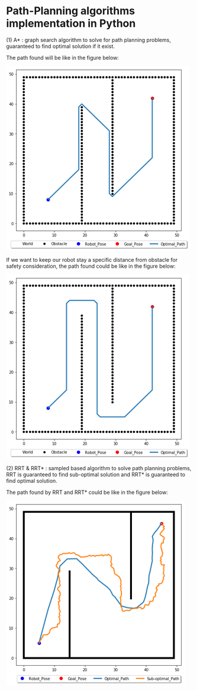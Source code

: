 # Path-Planning algorithms implementation in Python

(1) A* : graph search algorithm to solve for path planning problems, guaranteed to find optimal solution if it exist.

The path found will be like in the figure below:

![01](A_star_01.png)

If we want to keep our robot stay a specific distance from obstacle for safety consideration, the path found could be like in the figure below:

![02](A_star_02.png)


(2) RRT & RRT* : sampled based algorithm to solve path planning problems, RRT is guaranteed to find sub-optimal solution and RRT* is guaranteed to find optimal solution.

The path found by RRT and RRT* could be like in the figure below:

![03](RRT_star_01.png)
